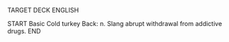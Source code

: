 TARGET DECK
ENGLISH

START
Basic
Cold turkey
Back: n. Slang abrupt withdrawal from addictive drugs.
END
